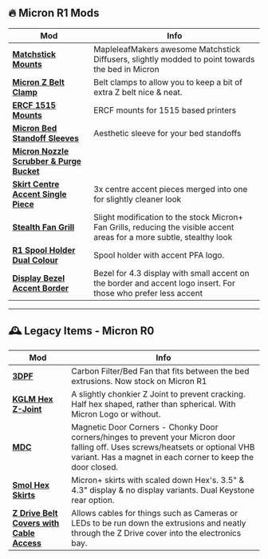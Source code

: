 ## 🔥 Micron R1 Mods

| **Mod** | **Info** |
|---------|----------|
| [**Matchstick Mounts**](https://github.com/Jadecky/Printer_Mods/tree/main/Micron/Micron/Matchstick%20Mounts)| MapleleafMakers awesome Matchstick Diffusers, slightly modded to point towards the bed in Micron |
| [**Micron Z Belt Clamp**](https://github.com/Jadecky/Printer_Mods/tree/main/Micron/Micron/Micron%20Z%20Belt%20Clamp)| Belt clamps to allow you to keep a bit of extra Z belt nice & neat. |
| [**ERCF 1515 Mounts**](https://github.com/Jadecky/Printer_Mods/tree/main/Micron/Micron/ERCF%201515%20Mount) | ERCF mounts for 1515 based printers |
| [**Micron Bed Standoff Sleeves**](https://github.com/Jadecky/Printer_Mods/tree/main/Micron/Micron/Micron%20Bed%20Stand%20Off%20Sleeves) | Aesthetic sleeve for your bed standoffs |
| [**Micron Nozzle Scrubber & Purge Bucket**](https://github.com/Jadecky/Printer_Mods/tree/main/Micron/Micron/Micron%2B%20Bambu%20Nozzle%20Scubber_with%20Purge%20Bucket) |
| [**Skirt Centre Accent Single Piece**](https://github.com/Jadecky/Printer_Mods/tree/main/Micron/Micron/Skirt%20Accent%20Single%20Piece)| 3x centre accent pieces merged into one for slightly cleaner look |
| [**Stealth Fan Grill**](https://github.com/Jadecky/Printer_Mods/tree/main/Micron/Micron/Stealth%20Fan%20Grills) | Slight modification to the stock Micron+ Fan Grills, reducing the visible accent areas for a more subtle, stealthy look |
| [**R1 Spool Holder Dual Colour**](https://github.com/Jadecky/Printer_Mods/tree/main/Micron/Micron/R1%20Spool%20Holder_Dual%20Colour) | Spool holder with accent PFA logo. |
| [**Display Bezel Accent Border**](https://github.com/Jadecky/Printer_Mods/tree/main/Micron/Micron/Display%20Bezel%20Border%20Accent) | Bezel for 4.3 display with small accent on the border and accent logo insert. For those who prefer less accent |


---


## 🕰️ Legacy Items - Micron R0

| **Mod** | **Info** |
|---------|----------|
[**3DPF**](https://github.com/Jadecky/3DPF/tree/main)|Carbon Filter/Bed Fan that fits between the bed extrusions. Now stock on Micron R1
[**KGLM Hex Z-Joint**]()|A slightly chonkier Z Joint to prevent cracking. Half hex shaped, rather than spherical. With Micron Logo or without.
[**MDC**]()|Magnetic Door Corners - Chonky Door corners/hinges to prevent your Micron door falling off. Uses screws/heatsets or optional VHB variant. Has a magnet in each corner to keep the door closed. 
[**Smol Hex Skirts**]()|Micron+ skirts with scaled down Hex's. 3.5" & 4.3" display & no display variants. Dual Keystone rear option.
[**Z Drive Belt Covers with Cable Access**]()|Allows cables for things such as Cameras or LEDs to be run down the extrusions and neatly through the Z Drive cover into the electronics bay.












